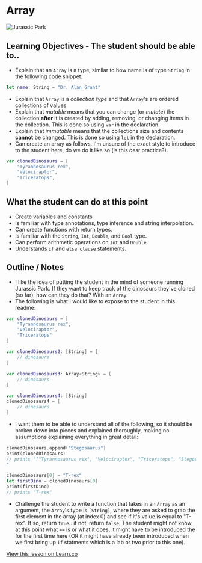# Array

![Jurassic Park](https://www.gapyear.com/images/advertiser_files/5578279cf178e.jpg)

## Learning Objectives - The student should be able to..

* Explain that an `Array` is a type, similar to how name is of type `String` in the following code snippet:
 
```swift
let name: String = "Dr. Alan Grant"
```

* Explain that `Array` is a *collection type* and that `Array`'s are ordered collections of values.
* Explain that *mutable* means that you can change (or *mutate*) the collection **after** it is created by adding, removing, or changing items in the collection. This is done so using `var` in the declaration.
* Explain that *immutable* means that the collections size and contents **cannot** be changed. This is done so using `let` in the declaration.
* Can create an array as follows. I'm unsure of the exact style to introduce to the student here, do we do it like so (is this *best* practice?).

```swift
var clonedDinosaurs = [
    "Tyrannosaurus rex",
    "Velociraptor",
    "Triceratops",
]
```



## What the student can do at this point 

* Create variables and constants
* Is familiar with type annotations, type inference and string interpolation.
* Can create functions with return types.
* Is familiar with the `String`, `Int`, `Double`, and `Bool` type.
* Can perform arithmetic operations on `Int` and `Double`.
* Understands `if` and `else clause` statements.



## Outline / Notes

*  I like the idea of putting the student in the mind of someone running Jurassic Park. If they want to keep track of the dinosaurs they've cloned (so far), how can they do that? With an `Array`.
* The following is what I would like to expose to the student in this readme:

```swift
var clonedDinosaurs = [
    "Tyrannosaurus rex",
    "Velociraptor",
    "Triceratops"
]

var clonedDinosaurs2: [String] = [
    // dinosaurs
]

var clonedDinosaurs3: Array<String> = [
    // dinosaurs
]

var clonedDinosaurs4: [String]
clonedDinosaurs4 = [
    // dinosaurs
]
```
* I want them to be able to understand all of the following, so it should be broken down into pieces and explained thoroughly, making no assumptions explaining everything in great detail:

```swift
clonedDinosaurs.append("Stegosaurus")
print(clonedDinosaurs)
// prints "["Tyrannosaurus rex", "Velociraptor", "Triceratops", "Stegosaurus"]
"

clonedDinosaurs[0] = "T-rex"
let firstDino = clonedDinosaurs[0]
print(firstDino)
// prints "T-rex"
``` 
* Challenge the student to write a function that takes in an `Array` as an argument, the `Array`'s type is `[String]`, where they are asked to grab the first element in the array (at index 0) and see if it's value is equal to "T-rex". If so, return `true`.. if not, return `false`. The student might not know at this point what `==` is or what it does, it might have to be introduced the for the first time here (OR it might have already been introduced when we first bring up `if` statments which is a lab or two prior to this one). 

<a href='https://learn.co/lessons/Array' data-visibility='hidden'>View this lesson on Learn.co</a>
